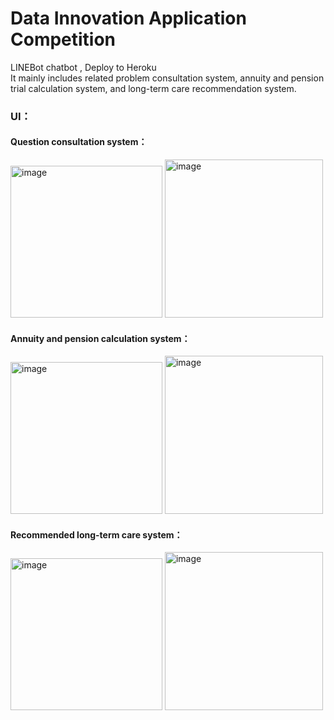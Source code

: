 # Data Innovation Application Competition
  LINEBot chatbot , Deploy to Heroku
<br>
It mainly includes related problem consultation system, annuity and pension trial calculation system, and long-term care recommendation system.
</br>


### UI：
#### Question consultation system：
<div style="display:inline-block">
  <img width="243" alt="image" src="https://user-images.githubusercontent.com/112559944/187951127-621864a4-5b1a-4ff6-863d-41b5da5c3857.png">
  <img width="253" alt="image" src="https://user-images.githubusercontent.com/112559944/187951175-d156ee12-cabe-41f2-a537-9a7f547b8523.png">
</div>

#### Annuity and pension calculation system：
<div style="display:inline-block">
  <img width="243" alt="image" src="https://user-images.githubusercontent.com/112559944/187951317-9294883f-be67-49ac-ab44-a7e8731a4ae1.png">
  <img width="253" alt="image" src="https://user-images.githubusercontent.com/112559944/187951350-2bcdb0cb-abcc-4dbd-8836-0a59e45dda7d.png">
</div>


#### Recommended long-term care system：
<div style="display:inline-block">
  <img width="243" alt="image" src="https://user-images.githubusercontent.com/112559944/187951429-bccfc6a4-80ef-45c1-9538-1c4dc450f929.png">
  <img width="253" alt="image" src="https://user-images.githubusercontent.com/112559944/187951451-e7f9985d-4dec-48a1-a254-95275110c9c1.png">
</div>
